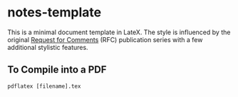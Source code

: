 # notes-template
This is a minimal document template in LateX. The style is influenced by the original [Request for Comments](https://www.ietf.org/process/rfcs/) (RFC) publication series with a few additional stylistic features.

## To Compile into a PDF
```
pdflatex [filename].tex
```
